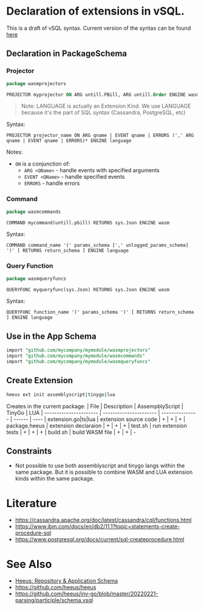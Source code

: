 # Declaration of extensions in vSQL.
This is a draft of vSQL syntax. Current version of the syntax can be found [here](../../pkg/parser/sql_example_app/pmain/package.vsql)

## Declaration in PackageSchema
### Projector
```sql
package wasmprojectors

PROJECTOR myprojector ON ARG untill.PBill, ARG untill.Order ENGINE wasm
```
> Note: LANGUAGE is actually an Extension Kind. We use LANGUAGE because it's the part of SQL syntax (Cassandra, PostgreSQL, etc)

Syntax:

`PROJECTOR projector_name ON ARG qname | EVENT qname | ERRORS (',' ARG qname | EVENT qname | ERRORS)* ENGINE language` 

Notes:
- `ON` is a conjunction of:
    - `ARG <QName>` - handle events with specified arguments
    - `EVENT <QName>` - handle specified events 
    - `ERRORS` - handle errors

### Command
```sql
package wasmcommands

COMMAND mycommand(untill.pbill) RETURNS sys.Json ENGINE wasm
```
Syntax:

`COMMAND command_name '(' params_schema [',' unlogged_params_schema] ')' [ RETURNS return_schema ] ENGINE language` 

### Query Function
```sql
package wasmqueryfuncs

QUERYFUNC myqueryfunc(sys.Json) RETURNS sys.Json ENGINE wasm
```
Syntax:

`QUERYFUNC function_name '(' params_schema ')' [ RETURNS return_schema ] ENGINE language` 

## Use in the App Schema
```sql
import "github.com/mycompany/mymodule/wasmprojectors"
import "github.com/mycompany/mymodule/wasmcommands"
import "github.com/mycompany/mymodule/wasmqueryfuncs"

```

## Create Extension
```bash
heeus ext init assemblyscript|tinygo|lua
```
Creates in the current package: 
|      File              |       Description      | AssempblyScript | TinyGo | LUA
| ---------------------- | ---------------------- | --------------- | ------ | ---- 
| extension.go\|ts\|lua  |  extension source code |        +        |   +    |  +
| package.heeus          |  extension declaraion  |        +        |   +    |  +
| test.sh                |  run extension tests   |        +        |   +    |  +
| build.sh               |  build WASM file       |        +        |   +    |  -
 
## Constraints
- Not possible to use both assemblyscript and tinygo langs within the same package. But it is possible to combine WASM and LUA extension kinds within the same package.


# Literature
- https://cassandra.apache.org/doc/latest/cassandra/cql/functions.html
- https://www.ibm.com/docs/en/db2/11.1?topic=statements-create-procedure-sql
- https://www.postgresql.org/docs/current/sql-createprocedure.html

# See Also
- [Heeus: Repository & Application Schema](https://github.com/heeus/heeus-design#repository--application-schema)
- https://github.com/heeus/heeus
- https://github.com/heeus/inv-go/blob/master/20220221-parsing/participle/schema.vsql